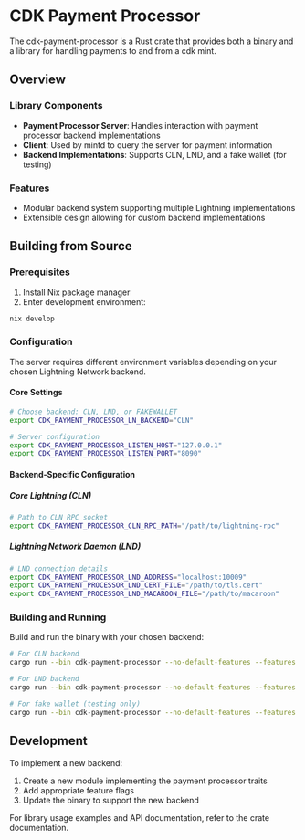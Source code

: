 # CDK Payment Processor

The cdk-payment-processor is a Rust crate that provides both a binary and a library for handling payments to and from a cdk mint. 

## Overview

### Library Components
- **Payment Processor Server**: Handles interaction with payment processor backend implementations
- **Client**: Used by mintd to query the server for payment information
- **Backend Implementations**: Supports CLN, LND, and a fake wallet (for testing)

### Features
- Modular backend system supporting multiple Lightning implementations
- Extensible design allowing for custom backend implementations

## Building from Source

### Prerequisites
1. Install Nix package manager
2. Enter development environment:
```sh
nix develop
```

### Configuration

The server requires different environment variables depending on your chosen Lightning Network backend.

#### Core Settings
```sh
# Choose backend: CLN, LND, or FAKEWALLET
export CDK_PAYMENT_PROCESSOR_LN_BACKEND="CLN"

# Server configuration
export CDK_PAYMENT_PROCESSOR_LISTEN_HOST="127.0.0.1"
export CDK_PAYMENT_PROCESSOR_LISTEN_PORT="8090"
```

#### Backend-Specific Configuration

##### Core Lightning (CLN)
```sh
# Path to CLN RPC socket
export CDK_PAYMENT_PROCESSOR_CLN_RPC_PATH="/path/to/lightning-rpc"
```

##### Lightning Network Daemon (LND)
```sh
# LND connection details
export CDK_PAYMENT_PROCESSOR_LND_ADDRESS="localhost:10009"
export CDK_PAYMENT_PROCESSOR_LND_CERT_FILE="/path/to/tls.cert"
export CDK_PAYMENT_PROCESSOR_LND_MACAROON_FILE="/path/to/macaroon"
```

### Building and Running

Build and run the binary with your chosen backend:

```sh
# For CLN backend
cargo run --bin cdk-payment-processor --no-default-features --features cln

# For LND backend
cargo run --bin cdk-payment-processor --no-default-features --features lnd

# For fake wallet (testing only)
cargo run --bin cdk-payment-processor --no-default-features --features fake
```

## Development

To implement a new backend:
1. Create a new module implementing the payment processor traits
2. Add appropriate feature flags
3. Update the binary to support the new backend

For library usage examples and API documentation, refer to the crate documentation.
